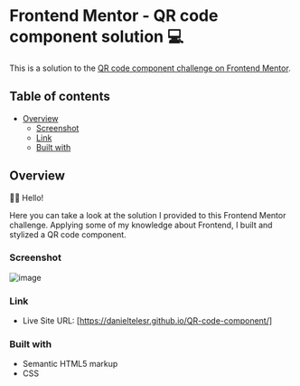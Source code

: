 # Frontend Mentor - QR code component solution 💻

This is a solution to the [QR code component challenge on Frontend Mentor](https://www.frontendmentor.io/challenges/qr-code-component-iux_sIO_H). 

## Table of contents

- [Overview](#overview)
  - [Screenshot](#screenshot)
  - [Link](#link)
  - [Built with](#built-with)

## Overview
🙋‍♂️ Hello!

Here you can take a look at the solution I provided to this Frontend Mentor challenge. Applying some of my knowledge about Frontend, I built and stylized a QR code component.

### Screenshot

![image](https://user-images.githubusercontent.com/110556268/210913582-f4be74e9-6a44-4959-9dd1-3a183828ec99.png)

### Link

- Live Site URL: [https://danieltelesr.github.io/QR-code-component/]

### Built with

- Semantic HTML5 markup
- CSS 
